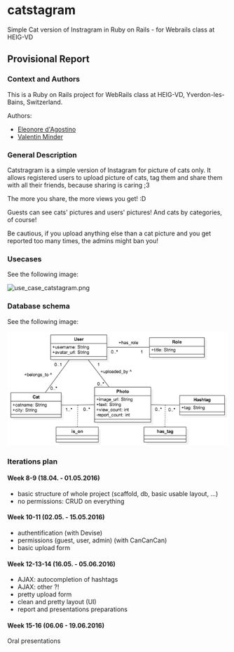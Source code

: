 # catstagram
Simple Cat version of Instragram in Ruby on Rails - for Webrails class at HEIG-VD

## Provisional Report

### Context and Authors
This is a Ruby on Rails project for WebRails class at HEIG-VD, Yverdon-les-Bains, Switzerland.

Authors:

 - [Eleonore d'Agostino](http://github.com/paranoodle)
 - [Valentin Minder](http://github.com/ValentinMinder)

### General Description

Catstragram is a simple version of Instagram for picture of cats only. It allows registered users to upload picture of cats, tag them and share them with all their friends, because sharing is caring ;3 

The more you share, the more views you get! :D

Guests can see cats' pictures and users' pictures! And cats by categories, of course!

Be cautious, if you upload anything else than a cat picture and you get reported too many times, the admins might ban you!

### Usecases

See the following image:

![use_case_catstagram.png](use_case_catstagram.png)

### Database schema

See the following image:

![db_schema_catstagram.png](db_schema_catstagram.png)

### Iterations plan

#### Week 8-9 (18.04. - 01.05.2016)

- basic structure of whole project (scaffold, db, basic usable layout, ...)
- no permissions: CRUD on everything

#### Week 10-11 (02.05. - 15.05.2016)

- authentification (with Devise)
- permissions (guest, user, admin) (with CanCanCan)
- basic upload form

#### Week 12-13-14 (16.05. - 05.06.2016)

- AJAX: autocompletion of hashtags
- AJAX: other ?!
- pretty upload form
- clean and pretty layout (UI)
- report and presentations preparations

#### Week 15-16 (06.06 - 19.06.2016)

Oral presentations
